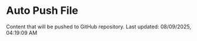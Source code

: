 # Auto Push File

Content that will be pushed to GitHub repository.
Last updated: 08/09/2025, 04:19:09 AM